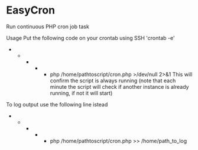 # EasyCron
Run continuous PHP cron job task 

Usage
Put the following code on your crontab using SSH  'crontab -e'
* * * * * php /home/pathtoscript/cron.php >/dev/null 2>&1
This will confirm the script is always running (note that each minute the script will check if another instance is already running, if not it will start)

To log output use the following line istead
* * * * * php /home/pathtoscript/cron.php >> /home/path_to_log
